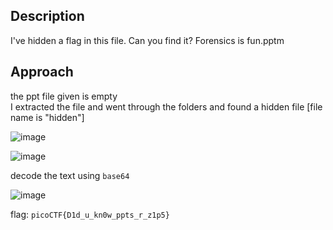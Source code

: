 ## Description
I've hidden a flag in this file. Can you find it? Forensics is fun.pptm
## Approach
the ppt file given is empty <br>
I extracted the file and went through the folders and found a hidden file [file name is "hidden"]

![image](https://github.com/Adarshredd/picoctf-writeups/assets/145366498/c8397c99-9fa8-48dd-831c-7af5ba061b75)

![image](https://github.com/Adarshredd/picoctf-writeups/assets/145366498/fb5e10af-8bc2-4bf0-8168-097d4d95dcda)

decode the text using `base64`

![image](https://github.com/Adarshredd/picoctf-writeups/assets/145366498/d18df51f-4bbf-4042-a1ee-db8123362455)

flag: `picoCTF{D1d_u_kn0w_ppts_r_z1p5}`
